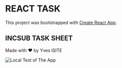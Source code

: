 # REACT TASK

This project was bootstrapped with [Create React App](https://github.com/facebook/create-react-app).

## INCSUB TASK SHEET

<p>Made with ❤ by Yves ISITE</p>
<img src="https://drive.google.com/file/d/17CDLfnfbv4BhOaB-SmRBiknUWBLyoX2Q/view?usp=sharing" alt="Local Test of The App">
